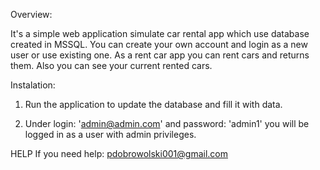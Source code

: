 Overview:

It's a simple web application simulate car rental app which use database created in MSSQL. You can create your own account and login as a new user or use existing one. As a rent car app you can rent cars and returns them. Also you can see your current rented cars.

Instalation:

1. Run the application to update the database and fill it with data.

2. Under login: 'admin@admin.com' and password: 'admin1' you will be logged in as a user with admin privileges.

HELP If you need help: pdobrowolski001@gmail.com
